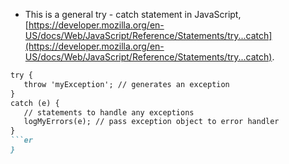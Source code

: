 * This is a general try - catch statement in JavaScript, [https://developer.mozilla.org/en-US/docs/Web/JavaScript/Reference/Statements/try...catch](https://developer.mozilla.org/en-US/docs/Web/JavaScript/Reference/Statements/try...catch).

```markdown
try {
   throw 'myException'; // generates an exception
}
catch (e) {
   // statements to handle any exceptions
   logMyErrors(e); // pass exception object to error handler
}
```er
}
```
